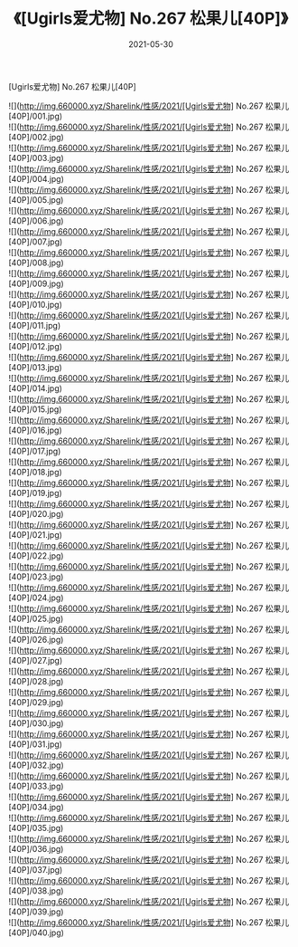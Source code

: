﻿---
layout: post
title:  《[Ugirls爱尤物] No.267 松果儿[40P]》
date:   2021-05-30
img: http://img.660000.xyz/Sharelink/性感/2021/[Ugirls爱尤物] No.267 松果儿[40P]/000.jpg
categories: [美女, 清纯, 唯美]
---

[Ugirls爱尤物] No.267 松果儿[40P]

  ![](http://img.660000.xyz/Sharelink/性感/2021/[Ugirls爱尤物] No.267 松果儿[40P]/001.jpg) <br> ![](http://img.660000.xyz/Sharelink/性感/2021/[Ugirls爱尤物] No.267 松果儿[40P]/002.jpg) <br> ![](http://img.660000.xyz/Sharelink/性感/2021/[Ugirls爱尤物] No.267 松果儿[40P]/003.jpg) <br> ![](http://img.660000.xyz/Sharelink/性感/2021/[Ugirls爱尤物] No.267 松果儿[40P]/004.jpg) <br> ![](http://img.660000.xyz/Sharelink/性感/2021/[Ugirls爱尤物] No.267 松果儿[40P]/005.jpg) <br> ![](http://img.660000.xyz/Sharelink/性感/2021/[Ugirls爱尤物] No.267 松果儿[40P]/006.jpg) <br> ![](http://img.660000.xyz/Sharelink/性感/2021/[Ugirls爱尤物] No.267 松果儿[40P]/007.jpg) <br> ![](http://img.660000.xyz/Sharelink/性感/2021/[Ugirls爱尤物] No.267 松果儿[40P]/008.jpg) <br> ![](http://img.660000.xyz/Sharelink/性感/2021/[Ugirls爱尤物] No.267 松果儿[40P]/009.jpg) <br> ![](http://img.660000.xyz/Sharelink/性感/2021/[Ugirls爱尤物] No.267 松果儿[40P]/010.jpg) <br> ![](http://img.660000.xyz/Sharelink/性感/2021/[Ugirls爱尤物] No.267 松果儿[40P]/011.jpg) <br> ![](http://img.660000.xyz/Sharelink/性感/2021/[Ugirls爱尤物] No.267 松果儿[40P]/012.jpg) <br> ![](http://img.660000.xyz/Sharelink/性感/2021/[Ugirls爱尤物] No.267 松果儿[40P]/013.jpg) <br> ![](http://img.660000.xyz/Sharelink/性感/2021/[Ugirls爱尤物] No.267 松果儿[40P]/014.jpg) <br> ![](http://img.660000.xyz/Sharelink/性感/2021/[Ugirls爱尤物] No.267 松果儿[40P]/015.jpg) <br> ![](http://img.660000.xyz/Sharelink/性感/2021/[Ugirls爱尤物] No.267 松果儿[40P]/016.jpg) <br> ![](http://img.660000.xyz/Sharelink/性感/2021/[Ugirls爱尤物] No.267 松果儿[40P]/017.jpg) <br> ![](http://img.660000.xyz/Sharelink/性感/2021/[Ugirls爱尤物] No.267 松果儿[40P]/018.jpg) <br> ![](http://img.660000.xyz/Sharelink/性感/2021/[Ugirls爱尤物] No.267 松果儿[40P]/019.jpg) <br> ![](http://img.660000.xyz/Sharelink/性感/2021/[Ugirls爱尤物] No.267 松果儿[40P]/020.jpg) <br> ![](http://img.660000.xyz/Sharelink/性感/2021/[Ugirls爱尤物] No.267 松果儿[40P]/021.jpg) <br> ![](http://img.660000.xyz/Sharelink/性感/2021/[Ugirls爱尤物] No.267 松果儿[40P]/022.jpg) <br> ![](http://img.660000.xyz/Sharelink/性感/2021/[Ugirls爱尤物] No.267 松果儿[40P]/023.jpg) <br> ![](http://img.660000.xyz/Sharelink/性感/2021/[Ugirls爱尤物] No.267 松果儿[40P]/024.jpg) <br> ![](http://img.660000.xyz/Sharelink/性感/2021/[Ugirls爱尤物] No.267 松果儿[40P]/025.jpg) <br> ![](http://img.660000.xyz/Sharelink/性感/2021/[Ugirls爱尤物] No.267 松果儿[40P]/026.jpg) <br> ![](http://img.660000.xyz/Sharelink/性感/2021/[Ugirls爱尤物] No.267 松果儿[40P]/027.jpg) <br> ![](http://img.660000.xyz/Sharelink/性感/2021/[Ugirls爱尤物] No.267 松果儿[40P]/028.jpg) <br> ![](http://img.660000.xyz/Sharelink/性感/2021/[Ugirls爱尤物] No.267 松果儿[40P]/029.jpg) <br> ![](http://img.660000.xyz/Sharelink/性感/2021/[Ugirls爱尤物] No.267 松果儿[40P]/030.jpg) <br> ![](http://img.660000.xyz/Sharelink/性感/2021/[Ugirls爱尤物] No.267 松果儿[40P]/031.jpg) <br> ![](http://img.660000.xyz/Sharelink/性感/2021/[Ugirls爱尤物] No.267 松果儿[40P]/032.jpg) <br> ![](http://img.660000.xyz/Sharelink/性感/2021/[Ugirls爱尤物] No.267 松果儿[40P]/033.jpg) <br> ![](http://img.660000.xyz/Sharelink/性感/2021/[Ugirls爱尤物] No.267 松果儿[40P]/034.jpg) <br> ![](http://img.660000.xyz/Sharelink/性感/2021/[Ugirls爱尤物] No.267 松果儿[40P]/035.jpg) <br> ![](http://img.660000.xyz/Sharelink/性感/2021/[Ugirls爱尤物] No.267 松果儿[40P]/036.jpg) <br> ![](http://img.660000.xyz/Sharelink/性感/2021/[Ugirls爱尤物] No.267 松果儿[40P]/037.jpg) <br> ![](http://img.660000.xyz/Sharelink/性感/2021/[Ugirls爱尤物] No.267 松果儿[40P]/038.jpg) <br> ![](http://img.660000.xyz/Sharelink/性感/2021/[Ugirls爱尤物] No.267 松果儿[40P]/039.jpg) <br> ![](http://img.660000.xyz/Sharelink/性感/2021/[Ugirls爱尤物] No.267 松果儿[40P]/040.jpg) <br>